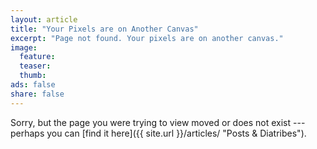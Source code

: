 ```yaml
---
layout: article
title: "Your Pixels are on Another Canvas"
excerpt: "Page not found. Your pixels are on another canvas."
image:
  feature:
  teaser:
  thumb:
ads: false
share: false
---
```


Sorry, but the page you were trying to view moved or does not exist --- perhaps you can [find it here]({{ site.url }}/articles/ "Posts & Diatribes").

<script type="text/javascript">
  var GOOG_FIXURL_LANG = 'en';
  var GOOG_FIXURL_SITE = 'http://mademistakes.com'
</script>
<script type="text/javascript" src="http://linkhelp.clients.google.com/tbproxy/lh/wm/fixurl.js"></script>